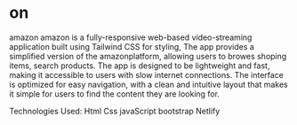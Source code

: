 # on
amazon
amazon is a fully-responsive web-based video-streaming application built using Tailwind CSS for styling,  The app provides a simplified version of the amazonplatform, allowing users to browes shoping items, search products. The app is designed to be lightweight and fast, making it accessible to users with slow internet connections. The interface is optimized for easy navigation, with a clean and intuitive layout that makes it simple for users to find the content they are looking for.


Technologies Used:
Html
Css
javaScript
bootstrap
Netlify
